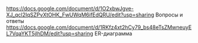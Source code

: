 https://docs.google.com/document/d/1O2xbwJgve-XJ_qcl2IqSZPvXtOHK_FwUWqM6ifEdQRU/edit?usp=sharing Вопросы и ответы
https://docs.google.com/document/d/1RKfz4xt2hCy79_bs48eTsZMwneuyEL7VqaYKT5jlhDM/edit?usp=sharing ER-диаграмма
